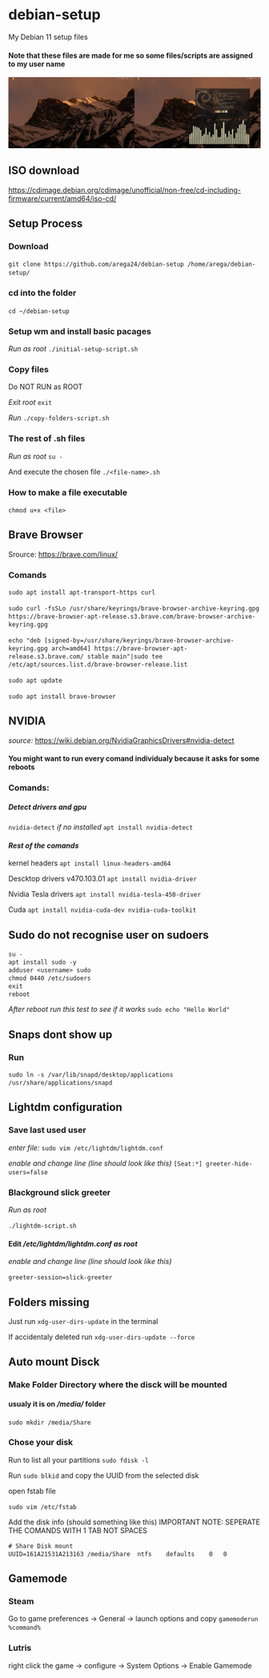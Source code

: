 # debian-setup
My Debian 11 setup files
#### Note that these files are made for me so some files/scripts are assigned to my user name


![](Imagens/show-system.png)

## ISO download
https://cdimage.debian.org/cdimage/unofficial/non-free/cd-including-firmware/current/amd64/iso-cd/


## Setup Process

### Download
``
git clone https://github.com/arega24/debian-setup /home/arega/debian-setup/
``

### cd into the folder
``
cd ~/debian-setup
``

### Setup wm and install basic pacages
_Run as root_
``
./initial-setup-script.sh
``
### Copy files
Do NOT RUN as ROOT

_Exit root_
``
exit
``


_Run_
``
./copy-folders-script.sh
``

### The rest of .sh files
_Run as root_
``
su -
``

And execute the chosen file
``
./<file-name>.sh
``

### How to make a file executable
``
chmod u+x <file>
``

## Brave Browser
Srource: https://brave.com/linux/
### Comands
```
sudo apt install apt-transport-https curl

sudo curl -fsSLo /usr/share/keyrings/brave-browser-archive-keyring.gpg https://brave-browser-apt-release.s3.brave.com/brave-browser-archive-keyring.gpg

echo "deb [signed-by=/usr/share/keyrings/brave-browser-archive-keyring.gpg arch=amd64] https://brave-browser-apt-release.s3.brave.com/ stable main"|sudo tee /etc/apt/sources.list.d/brave-browser-release.list

sudo apt update

sudo apt install brave-browser

```

## NVIDIA
_source:_ https://wiki.debian.org/NvidiaGraphicsDrivers#nvidia-detect
#### You might want to run every comand individualy because it asks for some reboots
### Comands:
##### _Detect drivers and gpu_
``
nvidia-detect
``
_if no installed_
``
apt install nvidia-detect
``

#### _Rest of the comands_
kernel headers
``
apt install linux-headers-amd64
``

Descktop drivers v470.103.01
``
apt install nvidia-driver
``

Nvidia Tesla drivers
``
apt install nvidia-tesla-450-driver
``

Cuda
``
apt install nvidia-cuda-dev nvidia-cuda-toolkit
``


## Sudo do not recognise user on sudoers
```
su -
apt install sudo -y
adduser <username> sudo
chmod 0440 /etc/sudoers
exit
reboot
```

_After reboot run this test to see if it works_
``
sudo echo "Hello World"
``


## Snaps dont show up
### Run
```
sudo ln -s /var/lib/snapd/desktop/applications
/usr/share/applications/snapd
```


## Lightdm configuration
### Save last used user
_enter file:_
``
sudo vim /etc/lightdm/lightdm.conf
``

_enable and change line (line should look like this)_
``
[Seat:*]
greeter-hide-users=false
``

### Blackground slick greeter
_Run as root_

``
./lightdm-script.sh
``

#### Edit _/etc/lightdm/lightdm.conf as root_

_enable and change line (line should look like this)_

``
greeter-session=slick-greeter
``

## Folders missing
Just run
``
xdg-user-dirs-update
``
in the terminal

If accidentaly deleted run
``
xdg-user-dirs-update --force
``


## Auto mount Disck
### Make Folder Directory where the disck will be mounted
#### usualy it is on _/media/_ folder
``
sudo mkdir /media/Share
``

### Chose your disk
Run to list all your partitions
``
sudo fdisk -l
``

Run
``
sudo blkid
``
and copy the UUID from the selected disk

open fstab file

``
sudo vim /etc/fstab
``

Add the disk info (should something like this)
IMPORTANT NOTE: SEPERATE THE COMANDS WITH 1 TAB NOT SPACES
```
# Share Disk mount
UUID=161A21531A213163 /media/Share	ntfs	defaults	0	0
```


## Gamemode
### Steam
Go to game preferences -> General -> launch options 
and copy 
``
gamemoderun %command%
``

### Lutris
right click the game -> configure -> System Options -> Enable Gamemode

